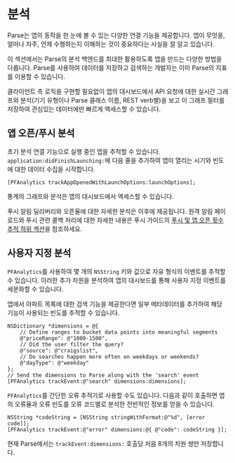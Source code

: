 # 분석

Parse는 앱의 동작을 한 눈에 볼 수 있는 다양한 연결 기능을 제공합니다. 앱이 무엇을, 얼마나 자주, 언제 수행하는지 이해하는 것이 중요하다는 사실을 잘 알고 있습니다.

이 섹션에서는 Parse의 분석 백엔드를 최대한 활용하도록 앱을 만드는 다양한 방법을 다룹니다. Parse를 사용하여 데이터를 저장하고 검색하는 개발자는 이미 Parse의 지표를 이용할 수 있습니다.

클라이언트 측 로직을 구현할 필요없이 앱의 대시보드에서 API 요청에 대한 실시간 그래프와 분석(기기 유형이나 Parse 클래스 이름, REST verb별)을 보고 이 그래프 필터를 저장하여 관심있는 데이터에만 빠르게 액세스할 수 있습니다.

## 앱 오픈/푸시 분석

초기 분석 연결 기능으로 실행 중인 앱을 추적할 수 있습니다. `application:didFinishLaunching:`에 다음 줄을 추가하여 앱이 열리는 시기와 빈도에 대한 데이터 수집을 시작합니다.

```objc 
[PFAnalytics trackAppOpenedWithLaunchOptions:launchOptions];
```

통계의 그래프와 분석은 앱의 대시보드에서 액세스할 수 있습니다.

푸시 알림 딜리버리와 오픈율에 대한 자세한 분석은 이후에 제공됩니다. 원격 알림 페이로드와 푸시 관련 콜백 처리에 대한 자세한 내용은 푸시 가이드의 [푸시 및 앱 오픈 횟수 추적 하위 섹션](#receiving-tracking)을 참조하세요.

## 사용자 지정 분석

`PFAnalytics`를 사용하여 몇 개의 `NSString` 키와 값으로 자유 형식의 이벤트를 추적할 수 있습니다. 이러한 추가 차원을 분석하여 앱의 대시보드를 통해 사용자 지정 이벤트를 세분화할 수 있습니다.

앱에서 아파트 목록에 대한 검색 기능을 제공한다면 일부 메타데이터를 추가하여 해당 기능이 사용되는 빈도를 추적할 수 있습니다.

```objc
NSDictionary *dimensions = @{
    // Define ranges to bucket data points into meaningful segments
    @"priceRange": @"1000-1500",
    // Did the user filter the query?
    @"source": @"craigslist",
    // Do searches happen more often on weekdays or weekends?
    @"dayType": @"weekday"
};
// Send the dimensions to Parse along with the 'search' event
[PFAnalytics trackEvent:@"search" dimensions:dimensions];
```

`PFAnalytics`를 간단한 오류 추적기로 사용할 수도 있습니다. 다음과 같이 호출하면 앱의 오류율과 오류 빈도를 오류 코드별로 분석한 전반적인 정보를 얻을 수 있습니다.

```objc
NSString *codeString = [NSString stringWithFormat:@"%d", [error code]];
[PFAnalytics trackEvent:@"error" dimensions:@{ @"code": codeString }];
```

현재 Parse에서는 `trackEvent:dimensions:` 호출당 처음 8개의 차원 쌍만 저장합니다.
